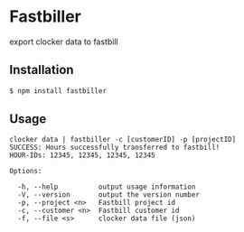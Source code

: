 # Fastbiller

export clocker data to fastbill


## Installation

```bash
$ npm install fastbiller
```

## Usage

    clocker data | fastbiller -c [customerID] -p [projectID]
    SUCCESS: Hours successfully transferred to fastbill!
    HOUR-IDs: 12345, 12345, 12345, 12345

    Options:

      -h, --help          output usage information
      -V, --version       output the version number
      -p, --project <n>   Fastbill project id
      -c, --customer <n>  Fastbill customer id
      -f, --file <s>      clocker data file (json)